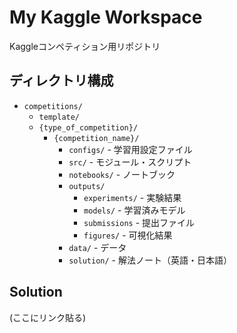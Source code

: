 # My Kaggle Workspace

Kaggleコンペティション用リポジトリ

## ディレクトリ構成

- `competitions/`
    - `template/`
    - `{type_of_competition}/`
        - `{competition_name}/`
            - `configs/` - 学習用設定ファイル
            - `src/` - モジュール・スクリプト
            - `notebooks/` - ノートブック
            - `outputs/`
                - `experiments/` - 実験結果
                - `models/` - 学習済みモデル
                - `submissions` - 提出ファイル
                - `figures/` - 可視化結果
            - `data/` - データ
            - `solution/` - 解法ノート（英語・日本語）

## Solution
(ここにリンク貼る)
